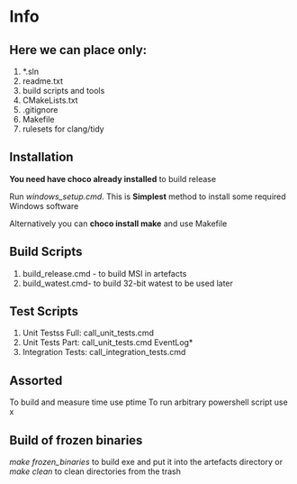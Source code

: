 # Info

## Here we can place only:
1. *.sln
2. readme.txt
3. build scripts and tools
4. CMakeLists.txt 
5. .gitignore
6. Makefile
7. rulesets for clang/tidy


## Installation

**You need have choco already installed** to build release

Run *windows_setup.cmd*. This is **Simplest** method to install some required Windows software

Alternatively you can **choco install make** and use Makefile

## Build Scripts
1. build_release.cmd - to build MSI in artefacts
2. build_watest.cmd- to build 32-bit watest to be used later


## Test Scripts
1. Unit Testss Full: call_unit_tests.cmd
2. Unit Tests Part: call_unit_tests.cmd EventLog*
3. Integration Tests: call_integration_tests.cmd

## Assorted
To build and measure time use ptime
To run arbitrary powershell script use x

## Build of frozen binaries
*make frozen_binaries* to build exe and put it into  the artefacts directory
or
*make clean* to clean directories from the trash
